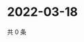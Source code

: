 # 2022-03-18

共 0 条

<!-- BEGIN WEIBO -->
<!-- 最后更新时间 Fri Mar 18 2022 00:17:09 GMT+0800 (China Standard Time) -->

<!-- END WEIBO -->
